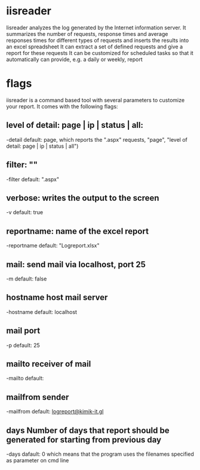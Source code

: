 # iisreader
Iisreader analyzes the log generated by the Internet information server.
It summarizes the number of requests, response times and average responses times for different types of requests and inserts the results into an excel spreadsheet
It can extract a set of defined requests and give a report for these requests
It can be customized for scheduled tasks so that it automatically can provide, e.g. a daily or weekly, report

# flags

iisreader is a command based tool with several parameters to customize your report. It comes with the following flags:

## level of detail: page | ip | status | all: 
-detail default: page, which reports the ".aspx" requests, "page", "level of detail: page | ip | status | all")
## filter:  "<list of strings>"
-filter default: ".aspx"

## verbose: writes the output to the screen
-v default: true
## reportname: name of the excel report
-reportname default: "Logreport.xlsx"
## mail: send mail via localhost, port 25 
-m default: false     

## hostname host mail server
-hostname default: localhost

## mail port
-p default: 25

## mailto receiver of mail
-mailto default: 

## mailfrom sender
-mailfrom default: logreport@kimik-it.gl

## days Number of days that report should be generated for starting from previous day
-days dafault: 0 which means that the program uses the filenames specified as parameter on cmd line
